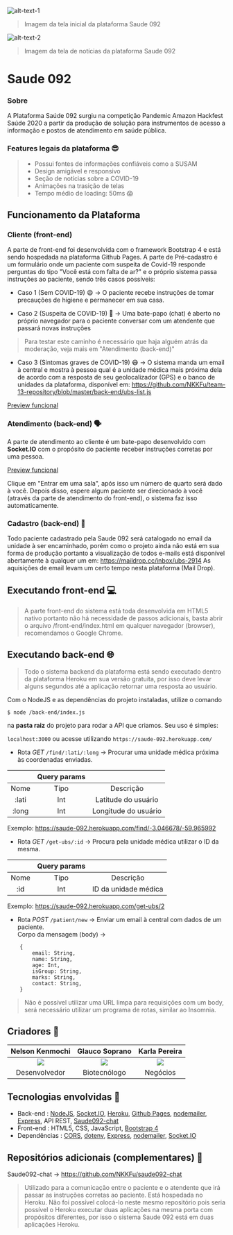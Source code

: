 ![alt-text-1](https://i.ibb.co/2YTzVrd/print1.png)
> Imagem da tela inicial da plataforma Saude 092

![alt-text-2](https://i.ibb.co/TRtCwjq/print2.png)
> Imagem da tela de notícias da plataforma Saude 092

# Saude 092

### Sobre

A Plataforma Saúde 092 surgiu na competição Pandemic Amazon Hackfest Saúde 2020 a partir da produção de solução para instrumentos de acesso a informação e postos de atendimento em saúde pública.

 
### Features legais da plataforma 😎
>- Possui fontes de informações confiáveis como a SUSAM
>- Design amigável e responsivo
>- Seção de notícias sobre a COVID-19
>- Animações na trasição de telas
>- Tempo médio de loading: 50ms 😱

## Funcionamento da Plataforma

### Cliente (front-end)

A parte de front-end foi desenvolvida com o framework Bootstrap 4 e está sendo hospedada na plataforma Github Pages. A parte de Pré-cadastro é um formulário onde um paciente com suspeita de Covid-19 responde perguntas do tipo "Você está com falta de ar?" e o próprio sistema passa instruções ao paciente, sendo três casos possíveis:

- Caso 1 (Sem COVID-19) 😄 -> O paciente recebe instruções de tomar precauções de higiene e permanecer em sua casa.

- Caso 2 (Suspeita de COVID-19) 🤒 -> Uma bate-papo (chat) é aberto no próprio navegador para o paciente conversar com um atendente que passará novas instruções

> Para testar este caminho é necessário que haja alguém atrás da moderação, veja mais em "Atendimento (back-end)"

- Caso 3 (Sintomas graves de COVID-19) 😷 -> O sistema manda um email à central e mostra à pessoa qual é a unidade médica mais próxima dela de acordo com a resposta de seu geolocalizador (GPS) e o banco de unidades da plataforma, disponível em: https://github.com/NKKFu/team-13-repository/blob/master/back-end/ubs-list.js

[Preview funcional](https://nkkfu.github.io/team-13-repository/front-end/)

### Atendimento (back-end) 🗣️

A parte de atendimento ao cliente é um bate-papo desenvolvido com **Socket.IO** com o propósito do paciente receber instruções corretas por uma pessoa. 

[Preview funcional](https://nkkfu.github.io/team-13-repository/back-end/pages/admin.html)

Clique em "Entrar em uma sala", após isso um número de quarto será dado à você. Depois disso, espere algum paciente ser direcionado à você (através da parte de atendimento do front-end), o sistema faz isso automaticamente.

### Cadastro (back-end) 📝

Todo paciente cadastrado pela Saude 092 será catalogado no email da unidade à ser encaminhado, porém como o projeto ainda não está em sua forma de produção portanto a visualização de todos e-mails está disponível abertamente à qualquer um em: https://maildrop.cc/inbox/ubs-2914
As aquisições de email levam um certo tempo nesta plataforma (Mail Drop).


## Executando front-end 💻

> A parte front-end do sistema está toda desenvolvida em HTML5 nativo portanto não há necessidade de passos adicionais, basta abrir o arquivo /front-end/index.html em qualquer navegador (browser), recomendamos o Google Chrome. 

## Executando back-end 🌐

> Todo o sistema backend da plataforma está sendo executado dentro da plataforma Heroku em sua versão gratuita, por isso deve levar alguns segundos até a aplicação retornar uma resposta ao usuário.

Com o NodeJS e as dependências do projeto instaladas, utilize o comando

`$ node /back-end/index.js`

na **pasta raiz** do projeto para rodar a API que criamos. Seu uso é simples:

`localhost:3000` ou acesse utilizando `https://saude-092.herokuapp.com/`

- Rota *GET* `/find/:lati/:long` -> Procurar uma unidade médica próxima às coordenadas enviadas.<br>

|  | **Query params** |  |
| :------------: | :------------: | :------------: |
| Nome | Tipo | Descrição |
| :lati | Int | Latitude do usuário |
| :long | Int | Longitude do usuário |

Exemplo: https://saude-092.herokuapp.com/find/-3.046678/-59.965992

- Rota *GET* `/get-ubs/:id` -> Procura pela unidade médica utilizar o ID da mesma.<br>

|  | **Query params** |  |
| :------------: | :------------: | :------------: |
| Nome | Tipo | Descrição |
| :id | Int | ID da unidade médica |

Exemplo: https://saude-092.herokuapp.com/get-ubs/2

- Rota *POST* `/patient/new` -> Enviar um email à central com dados de um paciente.<br>
Corpo da mensagem (body) ->

```
    {
    	email: String,
    	name: String,
    	age: Int,
    	isGroup: String,
    	marks: String,
    	contact: String,
    }
```

> Não é possível utilizar uma URL limpa para requisições com um body, será necessário utilizar um programa de rotas, similar ao Insomnia.

## Criadores 🤩

| **Nelson Kenmochi** | **Glauco Soprano** | **Karla Pereira** |
| :------------: | :------------: | :------------: |
| ![](https://i.ibb.co/LhVkGjS/Whats-App-Image-2020-04-12-at-11-30-29.jpg)   | ![](https://i.ibb.co/2gMgm7j/Whats-App-Image-2020-04-12-at-11-58-11.jpg)  | ![](https://i.ibb.co/KNHDWhH/karla.png) |
| Desenvolvedor | Biotecnólogo | Negócios |

## Tecnologias envolvidas 🚀

- Back-end : [NodeJS](https://nodejs.org/), [Socket.IO](https://socket.io/), [Heroku](https://www.heroku.com/), [Github Pages](https://pages.github.com/), [nodemailer](https://nodemailer.com/), [Express](https://expressjs.com/pt-br/), API REST, [Saude092-chat](https://github.com/NKKFu/saude092-chat)
- Front-end : HTML5, CSS, JavaScript, [Bootstrap 4](https://getbootstrap.com/)
- Dependências : [CORS](https://www.npmjs.com/package/cors),  [dotenv](https://www.npmjs.com/package/dotenv),  [Express](https://expressjs.com/pt-br/),  [nodemailer](https://nodemailer.com/),  [Socket.IO](https://socket.io/)

## Repositórios adicionais (complementares) 📂

Saude092-chat -> https://github.com/NKKFu/saude092-chat
> Utilizado para a comunicação entre o paciente e o atendente que irá passar as instruções corretas ao paciente. Está hospedada no Heroku. Não foi possível colocá-lo neste mesmo repositório pois seria possível o Heroku executar duas aplicações na mesma porta com propósitos diferentes, por isso o sistema Saude 092 está em duas aplicações Heroku.
